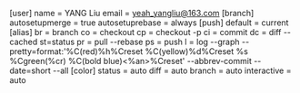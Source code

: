 [user]
        name = YANG Liu
        email = yeah_yangliu@163.com
[branch]
        autosetupmerge = true
        autosetuprebase = always
[push]
        default = current
[alias]
        br = branch
        co = checkout
        cp = checkout -p
        ci = commit
        dc = diff --cached
        st=status
        pr = pull --rebase
        ps = push
        l = log --graph --pretty=format:'%C(red)%h%Creset %C(yellow)%d%Creset %s %Cgreen(%cr) %C(bold blue)<%an>%Creset' --abbrev-commit --date=short --all
[color]
        status = auto
        diff = auto
        branch = auto
        interactive = auto
